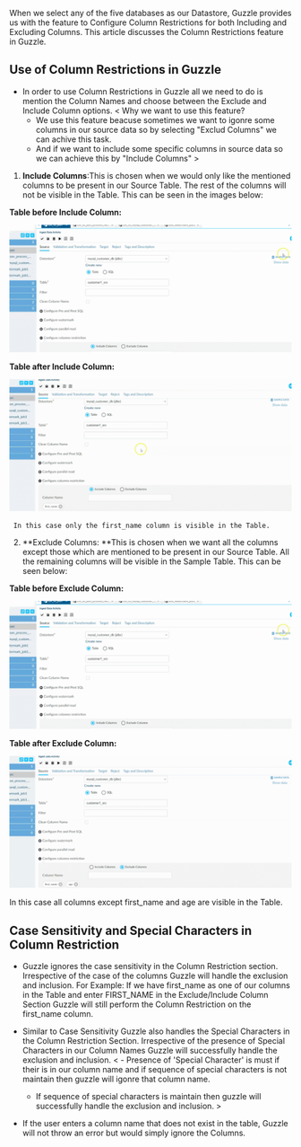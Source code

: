 When we select any of the five databases as our Datastore, Guzzle provides us with the feature to Configure Column Restrictions for both Including and Excluding Columns. This article discusses the Column Restrictions feature in Guzzle.

## Use of Column Restrictions in Guzzle

* In order to use Column Restrictions in Guzzle all we need to do is mention the Column Names and choose between the Exclude and Include Column options.
<   Why we want to use this feature?
     - We use this feature beacuse sometimes we want to igonre some columns in our source data so by selecting "Exclud Columns" we can achive this task.
     - And if we want to include some specific columns in source data so we can achieve this by "Include Columns" >

1. **Include Columns**:This is chosen when we would only like the mentioned columns to be present in our Source Table. The rest of the columns will not be visible in the Table. This can be seen in the images below:

**Table before Include Column:**

![image alt text](/img/docs/how-to-guides/ingest_data/Recording-6.gif)

**Table after Include Column:**

![image alt text](/img/docs/how-to-guides/ingest_data/Recording-7.gif)

     In this case only the first_name column is visible in the Table.

2. **Exclude Columns: **This is chosen when we want all the columns except those which are mentioned to be present in our Source Table. All the remaining columns will be visible in the Sample Table. This can be seen below:

**Table before Exclude Column:**

![image alt text](/img/docs/how-to-guides/ingest_data/Recording-6(1).gif)

**Table after Exclude Column:**

![image alt text](/img/docs/how-to-guides/ingest_data/Recording-8.gif)

In this case all columns except first_name and age are visible in the Table.

## Case Sensitivity and Special Characters in Column Restriction

* Guzzle ignores the case sensitivity in the Column Restriction section. Irrespective of the case of the columns Guzzle will handle the exclusion and inclusion. For Example: If we have first_name as one of our columns in the Table and enter FIRST_NAME in the Exclude/Include Column Section Guzzle will still perform the Column Restriction on the first_name column.

* Similar to Case Sensitivity Guzzle also handles the Special Characters in the Column Restriction Section. Irrespective of the presence of Special Characters in our Column Names Guzzle will successfully handle the exclusion and inclusion. 
<    - Presence of 'Special Character' is must if their is in our column name and if sequence of special characters is not maintain then guzzle will igonre that                    column name.
	- If sequence of special characters is maintain then guzzle will successfully handle the exclusion and inclusion. >

* If the user enters a column name that does not exist in the table, Guzzle will not throw an error but would simply ignore the Columns.
